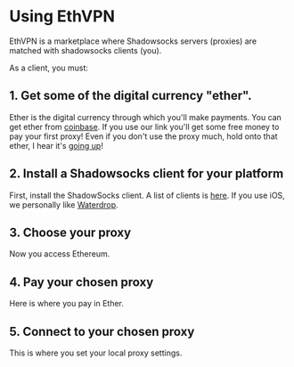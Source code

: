 # Using EthVPN

EthVPN is a marketplace where Shadowsocks servers (proxies) are matched with shadowsocks clients (you).

As a client, you must:

## 1. Get some of the digital currency "ether".

Ether is the digital currency through which you'll make payments.  You can get ether from [coinbase](https://www.coinbase.com/join/52fbe721d358f6dda000010a).  If you use our link you'll get some free money to pay your first proxy!  Even if you don't use the proxy much, hold onto that ether, I hear it's [going up](https://coinmarketcap.com/currencies/ethereum/)!

## 2. Install a Shadowsocks client for your platform
First, install the ShadowSocks client.  A list of clients is [here](https://shadowsocks.org/en/download/clients.html). 
If you use iOS, we personally like [Waterdrop](https://itunes.apple.com/us/app/waterdrop-shadowsocks-client-for-ios/id1212107997?mt=8).

## 3. Choose your proxy
Now you access Ethereum.

## 4. Pay your chosen proxy
Here is where you pay in Ether.

## 5. Connect to your chosen proxy
This is where you set your local proxy settings.
